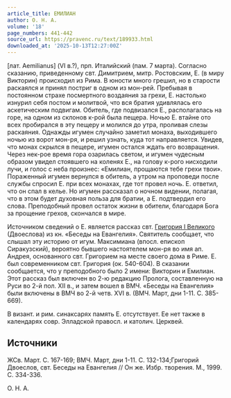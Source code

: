 ```yaml
---
article_title: ЕМИЛИАН
author: О. Н. А.
volume: '18'
page_numbers: 441-442
source_url: https://pravenc.ru/text/189933.html
downloaded_at: '2025-10-13T12:27:00Z'
---
```


[лат. Aemilianus] (VI в.?), прп. Италийский (пам. 7 марта). Согласно сказанию, приведенному свт. Димитрием, митр. Ростовским, Е. (в миру Викторин) происходил из Рима. В юности много грешил, но в старости раскаялся и принял постриг в одном из мон-рей. Пребывая в постоянном страхе посмертного воздаяния за грехи, Е. настолько изнурил себя постом и молитвой, что вся братия удивлялась его аскетическим подвигам. Обитель, где подвизался Е., располагалась на горе, на одном из склонов к-рой была пещера. Ночью Е. втайне ото всех пробирался в эту пещеру и молился до утра, проливая слезы раскаяния. Однажды игумен случайно заметил монаха, выходившего ночью из ворот мон-ря, и решил узнать, куда тот направляется. Увидев, что монах скрылся в пещере, игумен остался ждать его возвращения. Через нек-рое время гора озарилась светом, и игумен чудесным образом увидел стоявшего на коленях Е., на голову к-рого нисходили лучи, и голос с неба произнес: «Емилиан, прощаются тебе грехи твои». Пораженный игумен вернулся в обитель, а утром на проповеди после службы спросил Е. при всех монахах, где тот провел ночь. Е. ответил, что он спал в келье. Но игумен рассказал о ночном видении, полагая, что в этом будет духовная польза для братии, а Е. подтвердил его слова. Преподобный провел остаток жизни в обители, благодаря Бога за прощение грехов, скончался в мире.

Источником сведений о Е. является рассказ свт. [Григория I Великого](<https://pravenc.ru/text/Григорий I Великий.html>) (Двоеслова) из кн. «Беседы на Евангелия». Святитель сообщает, что слышал эту историю от игум. Максимиана (впосл. епископ Сиракузский), вероятно бывшего настоятелем мон-ря во имя ап. Андрея, основанного свт. Григорием на месте своего дома в Риме. Е. был современником свт. Григория (ок. 540-604). В сказании сообщается, что у преподобного было 2 имени: Викторин и Емилиан. Этот рассказ был включен во 2-ю редакцию Пролога, составленную на Руси во 2-й пол. XII в., и затем вошел в ВМЧ. «Беседы на Евангелия» были включены в ВМЧ во 2-й четв. XVI в. (ВМЧ. Март, дни 1-11. С. 385-669).

В визант. и рим. синаксарях память Е. отсутствует. Ее нет также в календарях совр. Элладской правосл. и католич. Церквей.

## Источники

ЖСв. Март. С. 167-169; ВМЧ. Март, дни 1-11. С. 132-134;Григорий Двоеслов, свт. Беседы на Евангелия // Он же. Избр. творения. М., 1999. С. 334-336.

О. Н. А.
